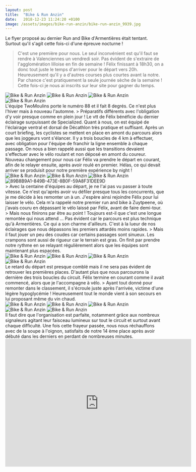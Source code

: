 ```yaml
---
layout: post
title:  "Bike & Run Anzin"
date:   2018-12-23 11:24:20 +0100
image: /assets/images/bike-run-anzin/bike-run-anzin_9939.jpg
---
```

Le flyer proposé au dernier Run and Bike d'Armentières était tentant.
Surtout qu'il s'agit cette fois-ci d'une épreuve nocturne !
> C'est une première pour nous.
Le seul inconvénient est qu'il faut se rendre à Valenciennes un vendredi soir.
Pas évident de s'extraire de l'agglomération lilloise en fin de semaine !
Félix finissant à 18h30, on a donc tout juste le temps d'arriver pour le départ vers 20h.
Heureusement qu'il y a d'autres courses plus courtes avant la notre.
> Par chance c'est pratiquement la seule journée sèche de la semaine !
Cette fois-ci je nous ai inscrits sur leur site pour gagner du temps.
<div class="gallery-box">
  <div class="gallery">
<img src="/assets/images/bike-run-anzin/bike-run-anzin_9906.jpg" title="Retrait des dossards" alt="Bike & Run Anzin" >
<img src="/assets/images/bike-run-anzin/bike-run-anzin_9909.jpg" title="" alt="Bike & Run Anzin" >
<img src="/assets/images/bike-run-anzin/bike-run-anzin_9910.jpg" title="En attente du départ " alt="Bike & Run Anzin" >
<img src="/assets/images/bike-run-anzin/bike-run-anzin_9911.jpg" title="Préparatifs" alt="Bike & Run Anzin" >
</div>
</div>
L'équipe TwoMoulins porte le numéro 88 et il fait 8 degrés.
Ce n'est plus l'hiver mais à nouveau l'automne.
> Préparatifs différents avec l'obligation d'y voir presque comme en plein jour !
Le vtt de Félix bénéficie du dernier éclairage surpuissant de Specialized.
Quant à nous, on est équipé de l'éclairage ventral et dorsal de Décathlon très pratique et suffisant.
Après un court briefing, les cyclistes se mettent en place en amont du parcours alors que les joggeurs vont s'élancer.
Il y a trois boucles de 4 km à effectuer, avec obligation pour l'équipe de franchir la ligne ensemble à chaque passage.
On nous a bien rappelé aussi que les transitions devaient s'effectuer avec le vélo roulant et non déposé en amont du coureur.
Nouveau changement pour nous car Félix va prendre le départ en courant, afin de le relayer ensuite, après avoir roulé en premier.
Hélas, ce qui devait arriver se produisit pour notre première expérience by night !
<div class="gallery-box">
  <div class="gallery">
<img src="/assets/images/bike-run-anzin/bike-run-anzin_9931.jpg" title="Il était donc là !" alt="Bike & Run Anzin" >
<img src="/assets/images/bike-run-anzin/bike-run-anzin_9932.jpg" title="Mais où est Philippe et mon vélo !" alt="Bike & Run Anzin" >
<img src="/assets/images/bike-run-anzin/bike-run-anzin_9934.jpg" title="Où a-t-il donc bien pu aller ?" alt="Bike & Run Anzin" >
<img src="/assets/images/bike-run-anzin/bike-run-anzin_9940.jpg" title="En nocturne ..." alt="89B8B9A1-849B-473E-8B0F-59A8F31DEE9D" >
</div>
</div>
> Avec la centaine d'équipes au départ, je ne l'ai pas vu passer à toute vitesse.
Ce n'est qu'après avoir vu défiler presque tous les concurrents, que je me décide à les remonter un à un.
J'espère ainsi rejoindre Félix pour lui laisser le vélo.
Cela m'a rappelé notre premier run and bike à Zuytpeene, où j'avais couru en dépassant le vélo laissé par Félix, avant de faire demi-tour.
> Mais nous finirons par être au point !
Toujours est-il que c'est une longue remontée qui nous attend ...
Pas évident car le parcours est plus technique qu'à Armentières.
Ce qui a son charme d'ailleurs.
C'est à la lueur de nos éclairages que nous dépassons les premiers attardés moins rapides.
> Mais il faut jouer un peu des coudes car certains passages sont sinueux.
Les crampons sont aussi de rigueur car le terrain est gras.
On finit par prendre notre rythme en se relayant régulièrement alors que les équipes sont maintenant plus espacées.
<div class="gallery-box">
  <div class="gallery">
<img src="/assets/images/bike-run-anzin/bike-run-anzin_9935.jpg" title="Le phare Specialized !" alt="Bike & Run Anzin" >
<img src="/assets/images/bike-run-anzin/bike-run-anzin_9936.jpg" title="En pleine remontée ..." alt="Bike & Run Anzin" >
<img src="/assets/images/bike-run-anzin/bike-run-anzin_9937.jpg" title="Vraiment appréciable cet éclairage by Kalenji !" alt="Bike & Run Anzin" >
<img src="/assets/images/bike-run-anzin/bike-run-anzin_9938.jpg" title="Merci aux Cycles Lecolier pour le conseil !" alt="Bike & Run Anzin" >
</div>
</div>
Le retard du départ est presque comblé mais il ne sera pas évident de retrouver les premières places.
D'autant plus que nous parcourons la dernière des trois boucles du circuit.
Félix termine en courant comme il avait commencé, alors que je l'accompagne à vélo.
> Ayant tout donné pour remonter dans le classement, il s'écroule juste après l'arrivée, victime d'une légère hypoglycémie !
Heureusement tout le monde vient à son secours en lui proposant même du vin chaud.
<div class="gallery-box">
  <div class="gallery">
<img src="/assets/images/bike-run-anzin/bike-run-anzin_9904.jpg" title="Two Moulins à l'arrivée" alt="Bike & Run Anzin" >
<img src="/assets/images/bike-run-anzin/bike-run-anzin_9905.jpg" title="" alt="Bike & Run Anzin" >
<img src="/assets/images/bike-run-anzin/bike-run-anzin_9907.jpg" title="Ça flashe !" alt="Bike & Run Anzin" >
<img src="/assets/images/bike-run-anzin/bike-run-anzin_9933.jpg" title="" alt="Bike & Run Anzin" >
<img src="/assets/images/bike-run-anzin/bike-run-anzin_9939.jpg" title="Félix dans les dernières foulées " alt="Bike & Run Anzin" >
</div>
</div>
Il faut dire que l'organisation est parfaite, notamment grâce aux nombreux signaleurs agitant leur faisceau lumineux sur tout le circuit et surtout avant chaque difficulté.
Une fois cette frayeur passée, nous nous réchauffons avec de la soupe à l'oignon, satisfaits de notre 14 ème place après avoir débuté dans les derniers en perdant de nombreuses minutes.


<center><iframe src="https://www.strava.com/activities/1993173142/embed/6128f150a3c173e71606297a4690fc7be44a89f8" width="590" height="405" frameborder="0" scrolling="no"></iframe></center>